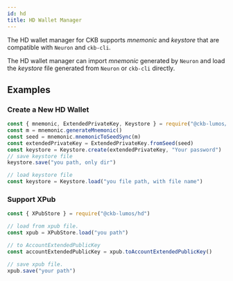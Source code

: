 ```yaml
---
id: hd
title: HD Wallet Manager
---
```

The HD wallet manager for CKB supports *mnemonic* and *keystore* that are compatible with `Neuron` and `ckb-cli`. 

The HD wallet manager can import *mnemonic* generated by `Neuron` and load the *keystore* file generated from `Neuron` or `ckb-cli` directly.

## Examples

### Create a New HD Wallet

```javascript
const { mnemonic, ExtendedPrivateKey, Keystore } = require("@ckb-lumos/hd")
const m = mnemonic.generateMnemonic()
const seed = mnemonic.mnemonicToSeedSync(m)
const extendedPrivateKey = ExtendedPrivateKey.fromSeed(seed)
const keystore = Keystore.create(extendedPrivateKey, "Your password")
// save keystore file
keystore.save("you path, only dir")

// load keystore file
const keystore = Keystore.load("you file path, with file name")
```

### Support XPub

```javascript
const { XPubStore } = require("@ckb-lumos/hd")

// load from xpub file.
const xpub = XPubStore.load("you path")

// to AccountExtendedPublicKey
const accountExtendedPublicKey = xpub.toAccountExtendedPublicKey()

// save xpub file.
xpub.save("your path")
```
